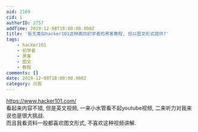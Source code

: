 ```yaml
---
aid: 2169
cid: 1
authorID: 2757
addTime: 2019-12-08T18:00:00.000Z
title: '有无类似hacker101这种面向初学者的黑客教程, 但以图文形式提供?'
tags:
    - hacker101
    - 初学者
    - 黑客
    - 图文
    - 教程
comments: []
date: 2019-12-08T18:00:00.000Z
category: 问答
---
```


https://www.hacker101.com/  
看起来内容不错, 但是英文视频, 一来小水管看不起youtube视频, 二来听力对我来说也是很大挑战.  
而且我看资料一般都喜欢图文形式, 不喜欢这种视频讲解.
